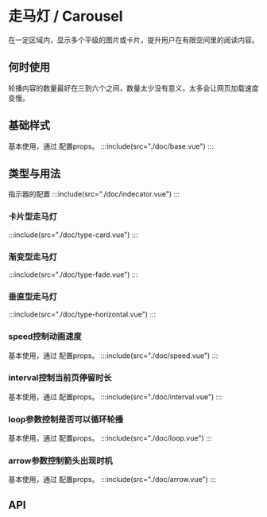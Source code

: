 # 走马灯 / Carousel
在一定区域内，显示多个平级的图片或卡片，提升用户在有限空间里的阅读内容。

## 何时使用
轮播内容的数量最好在三到六个之间，数量太少没有意义，太多会让网页加载速度变慢。

## 基础样式
基本使用，通过 配置props。
:::include(src="./doc/base.vue")
:::

## 类型与用法
指示器的配置
:::include(src="./doc/indecator.vue")
:::

### 卡片型走马灯
:::include(src="./doc/type-card.vue")
:::

### 渐变型走马灯
:::include(src="./doc/type-fade.vue")
:::

### 垂直型走马灯
:::include(src="./doc/type-horizontal.vue")
:::

### speed控制动画速度
基本使用，通过 配置props。
:::include(src="./doc/speed.vue")
:::

### interval控制当前页停留时长
基本使用，通过 配置props。
:::include(src="./doc/interval.vue")
:::

### loop参数控制是否可以循环轮播
基本使用，通过 配置props。
:::include(src="./doc/loop.vue")
:::

### arrow参数控制箭头出现时机
基本使用，通过 配置props。
:::include(src="./doc/arrow.vue")
:::

## API
<api-doc name="Carousel" :doc="require('./api.json')"></api-doc>
